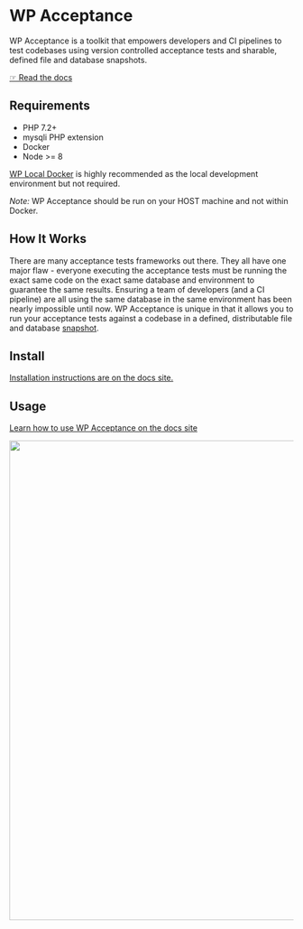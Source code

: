 # WP Acceptance

WP Acceptance is a toolkit that empowers developers and CI pipelines to test codebases using version controlled acceptance tests and sharable, defined file and database snapshots.

[☞ Read the docs](https://wpacceptance.readthedocs.io/)

## Requirements

* PHP 7.2+
* mysqli PHP extension
* Docker
* Node >= 8

[WP Local Docker](https://github.com/10up/wp-local-docker) is highly recommended as the local development environment but not required.

*Note:* WP Acceptance should be run on your HOST machine and not within Docker.

## How It Works

There are many acceptance tests frameworks out there. They all have one major flaw - everyone executing the acceptance tests must be running the exact same code on the exact same database and environment to guarantee the same results. Ensuring a team of developers (and a CI pipeline) are all using the same database in the same environment has been nearly impossible until now. WP Acceptance is unique in that it allows you to run your acceptance tests against a codebase in a defined, distributable file and database [snapshot](https://github.com/10up/wpsnapshots).

## Install

[Installation instructions are on the docs site.](https://wpacceptance.readthedocs.io/en/latest/install/)

## Usage

[Learn how to use WP Acceptance on the docs site](https://wpacceptance.readthedocs.io/en/latest/)

<a href="http://10up.com/contact/"><img src="https://10updotcom-wpengine.s3.amazonaws.com/uploads/2016/10/10up-Github-Banner.png" width="850"></a>
